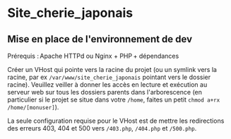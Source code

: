 # Site_cherie_japonais

## Mise en place de l'environnement de dev

Prérequis : Apache HTTPd ou Nginx + PHP + dépendances

Créer un VHost qui pointe vers la racine du projet (ou un symlink vers la racine, par ex `/var/www/site_cherie_japonais` pointant vers le dossier racine).
Veuillez veiller à donner les accès en lecture et exécution au serveur web sur tous les dossiers parents dans l'arborescence (en particulier si le projet se situe dans votre `/home`, faites un petit `chmod a+rx /home/[monuser]`).

La seule configuration requise pour le VHost est de mettre les redirections des erreurs 403, 404 et 500 vers `/403.php`, `/404.php` et `/500.php`.

